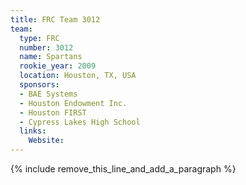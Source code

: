 ```yaml
---
title: FRC Team 3012
team:
  type: FRC
  number: 3012
  name: Spartans
  rookie_year: 2009
  location: Houston, TX, USA
  sponsors:
  - BAE Systems
  - Houston Endowment Inc.
  - Houston FIRST
  - Cypress Lakes High School
  links:
    Website:
---
```


{% include remove_this_line_and_add_a_paragraph %}